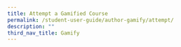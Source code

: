 ```yaml
---
title: Attempt a Gamified Course
permalink: /student-user-guide/author-gamify/attempt/
description: ""
third_nav_title: Gamify
---
```

